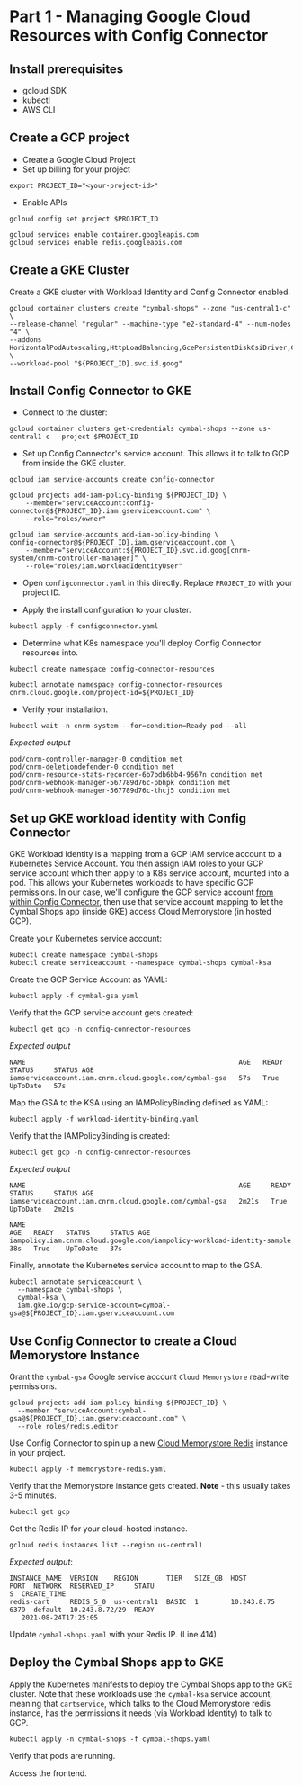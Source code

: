 #  Part 1 - Managing Google Cloud Resources with Config Connector 

## Install prerequisites 

- gcloud SDK
- kubectl
- AWS CLI

## Create a GCP project 

- Create a Google Cloud Project
- Set up billing for your project 

```
export PROJECT_ID="<your-project-id>"
```

- Enable APIs 

```
gcloud config set project $PROJECT_ID

gcloud services enable container.googleapis.com
gcloud services enable redis.googleapis.com
```

## Create a GKE Cluster 

Create a GKE cluster with Workload Identity and Config Connector enabled. 

```
gcloud container clusters create "cymbal-shops" --zone "us-central1-c" \ 
--release-channel "regular" --machine-type "e2-standard-4" --num-nodes "4" \
--addons HorizontalPodAutoscaling,HttpLoadBalancing,GcePersistentDiskCsiDriver,ConfigConnector \
--workload-pool "${PROJECT_ID}.svc.id.goog" 
```

## Install Config Connector to GKE 

- Connect to the cluster: 

```
gcloud container clusters get-credentials cymbal-shops --zone us-central1-c --project $PROJECT_ID
```

- Set up Config Connector's service account. This allows it to talk to GCP from inside the GKE cluster. 

```
gcloud iam service-accounts create config-connector

gcloud projects add-iam-policy-binding ${PROJECT_ID} \
    --member="serviceAccount:config-connector@${PROJECT_ID}.iam.gserviceaccount.com" \
    --role="roles/owner"

gcloud iam service-accounts add-iam-policy-binding \
config-connector@${PROJECT_ID}.iam.gserviceaccount.com \
    --member="serviceAccount:${PROJECT_ID}.svc.id.goog[cnrm-system/cnrm-controller-manager]" \
    --role="roles/iam.workloadIdentityUser"
```

- Open `configconnector.yaml` in this directly. Replace `PROJECT_ID` with your project ID. 


- Apply the install configuration to your cluster. 

```
kubectl apply -f configconnector.yaml
```

- Determine what K8s namespace you'll deploy Config Connector resources into. 

```
kubectl create namespace config-connector-resources

kubectl annotate namespace config-connector-resources cnrm.cloud.google.com/project-id=${PROJECT_ID}
```

- Verify your installation. 

```
kubectl wait -n cnrm-system --for=condition=Ready pod --all
```

*Expected output* 

```
pod/cnrm-controller-manager-0 condition met
pod/cnrm-deletiondefender-0 condition met
pod/cnrm-resource-stats-recorder-6b7bdb6bb4-9567n condition met
pod/cnrm-webhook-manager-567789d76c-pbhpk condition met
pod/cnrm-webhook-manager-567789d76c-thcj5 condition met
```

## Set up GKE workload identity with Config Connector

GKE Workload Identity is a mapping from a GCP IAM service account to a Kubernetes Service Account. You then assign IAM roles to your GCP service account which then apply to a K8s service account, mounted into a pod. This allows your Kubernetes workloads to have specific GCP permissions. In our case, we'll configure the GCP service account [from within Config Connector](https://cloud.google.com/kubernetes-engine/docs/how-to/workload-identity#config-connector), then use that service account mapping to let the Cymbal Shops app (inside GKE) access Cloud Memorystore (in hosted GCP). 

Create your Kubernetes service account: 

```
kubectl create namespace cymbal-shops
kubectl create serviceaccount --namespace cymbal-shops cymbal-ksa 
```

Create the GCP Service Account as YAML: 

```
kubectl apply -f cymbal-gsa.yaml
```

Verify that the GCP service account gets created: 

```
kubectl get gcp -n config-connector-resources
```

*Expected output* 

```
NAME                                                     AGE   READY   STATUS     STATUS AGE
iamserviceaccount.iam.cnrm.cloud.google.com/cymbal-gsa   57s   True    UpToDate   57s
```


Map the GSA to the KSA using an IAMPolicyBinding defined as YAML: 

```
kubectl apply -f workload-identity-binding.yaml
```

Verify that the IAMPolicyBinding is created: 

```
kubectl get gcp -n config-connector-resources
```

*Expected output* 

```
NAME                                                     AGE     READY   STATUS     STATUS AGE
iamserviceaccount.iam.cnrm.cloud.google.com/cymbal-gsa   2m21s   True    UpToDate   2m21s

NAME                                                                     AGE   READY   STATUS     STATUS AGE
iampolicy.iam.cnrm.cloud.google.com/iampolicy-workload-identity-sample   38s   True    UpToDate   37s
```

Finally, annotate the Kubernetes service account to map to the GSA. 

```
kubectl annotate serviceaccount \
  --namespace cymbal-shops \
  cymbal-ksa \
  iam.gke.io/gcp-service-account=cymbal-gsa@${PROJECT_ID}.iam.gserviceaccount.com
```

## Use Config Connector to create a Cloud Memorystore Instance 

Grant the `cymbal-gsa` Google service account `Cloud Memorystore` read-write permissions. 

```
gcloud projects add-iam-policy-binding ${PROJECT_ID} \
  --member "serviceAccount:cymbal-gsa@${PROJECT_ID}.iam.gserviceaccount.com" \
  --role roles/redis.editor
```

Use Config Connector to spin up a new [Cloud Memorystore Redis](https://cloud.google.com/config-connector/docs/reference/resource-docs/redis/redisinstance#sample_yamls) instance in your project. 

```
kubectl apply -f memorystore-redis.yaml 
```

Verify that the Memorystore instance gets created. **Note** - this usually takes 3-5 minutes. 

```
kubectl get gcp 
```

Get the Redis IP for your cloud-hosted instance. 

```
gcloud redis instances list --region us-central1
```

*Expected output*: 

```
INSTANCE_NAME  VERSION    REGION       TIER   SIZE_GB  HOST         PORT  NETWORK  RESERVED_IP     STATU
S  CREATE_TIME
redis-cart     REDIS_5_0  us-central1  BASIC  1        10.243.8.75  6379  default  10.243.8.72/29  READY
   2021-08-24T17:25:05
```

Update `cymbal-shops.yaml` with your Redis IP. (Line 414)

## Deploy the Cymbal Shops app to GKE 

Apply the Kubernetes manifests to deploy the Cymbal Shops app to the GKE cluster. Note that these workloads use the `cymbal-ksa` service account, meaning that `cartservice`, which talks to the Cloud Memorystore redis instance, has the permissions it needs (via Workload Identity) to talk to GCP. 

```
kubectl apply -n cymbal-shops -f cymbal-shops.yaml
```

Verify that pods are running.

Access the frontend.
